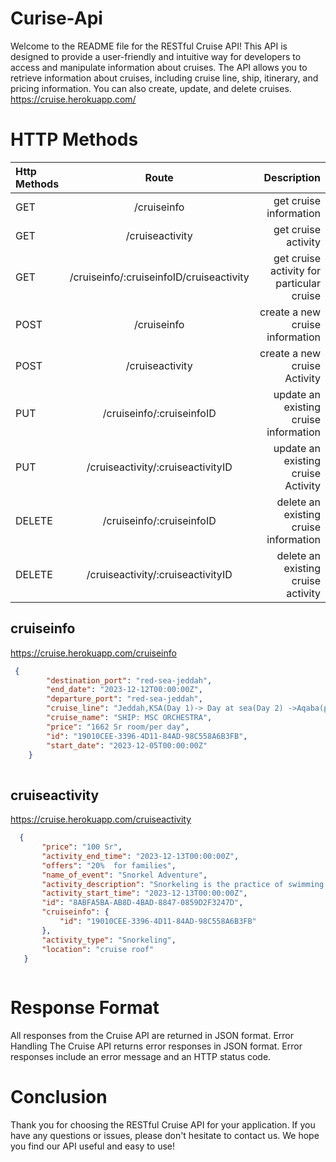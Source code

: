 # Curise-Api
Welcome to the README file for the RESTful Cruise API!
This API is designed to provide a user-friendly and intuitive way for developers to access and manipulate information about cruises. The API allows you to retrieve information about cruises, including cruise line, ship, itinerary, and pricing information. You can also create, update, and delete cruises.
</br> https://cruise.herokuapp.com/

# HTTP Methods
| Http Methods |           Route            | Description |
| :---         |     :---:                  |          ---: |
| GET          | /cruiseinfo                | get cruise information |
| GET          | /cruiseactivity            | get cruise activity |
| GET          | /cruiseinfo/:cruiseinfoID/cruiseactivity | get cruise activity for particular cruise |
| POST         | /cruiseinfo                | create a new cruise information |
| POST         | /cruiseactivity | create a new cruise Activity |
| PUT          | /cruiseinfo/:cruiseinfoID | update an existing cruise information |
| PUT          | /cruiseactivity/:cruiseactivityID  | update an existing cruise Activity |
| DELETE       | /cruiseinfo/:cruiseinfoID  | delete an existing cruise information |
| DELETE       | /cruiseactivity/:cruiseactivityID  |delete an existing cruise activity |


## cruiseinfo
https://cruise.herokuapp.com/cruiseinfo
```json
 {
        "destination_port": "red-sea-jeddah",
        "end_date": "2023-12-12T00:00:00Z",
        "departure_port": "red-sea-jeddah",
        "cruise_line": "Jeddah,KSA(Day 1)-> Day at sea(Day 2) ->Aqaba(petra),Jordan(Day 3)->Sharm El-Shekih,Egypt(Day 4)->Sokhna Port,Egypt(Day 5)->Safage,Egypt(Day 6)-> Day at Sea(Day 7)-> Jeddah,KSA(Day 8 )",
        "cruise_name": "SHIP: MSC ORCHESTRA",
        "price": "1662 Sr room/per day",
        "id": "19010CEE-3396-4D11-84AD-98C558A6B3FB",
        "start_date": "2023-12-05T00:00:00Z"
    }
    
 ```
 ## cruiseactivity
 https://cruise.herokuapp.com/cruiseactivity
 ```json
   {
        "price": "100 Sr",
        "activity_end_time": "2023-12-13T00:00:00Z",
        "offers": "20%  for families",
        "name_of_event": "Snorkel Adventure",
        "activity_description": "Snorkeling is the practice of swimming on or through a body of water while equipped with a diving mask, a shaped breathing tube called a snorkel, and usually swimfins.",
        "activity_start_time": "2023-12-13T00:00:00Z",
        "id": "8ABFA5BA-AB8D-4BAD-8847-0859D2F3247D",
        "cruiseinfo": {
            "id": "19010CEE-3396-4D11-84AD-98C558A6B3FB"
        },
        "activity_type": "Snorkeling",
        "location": "cruise roof"
    }
    
 ```


# Response Format
All responses from the Cruise API are returned in JSON format.
Error Handling
The Cruise API returns error responses in JSON format. Error responses include an error message and an HTTP status code.

# Conclusion
Thank you for choosing the RESTful Cruise API for your application. If you have any questions or issues, please don't hesitate to contact us. We hope you find our API useful and easy to use!
